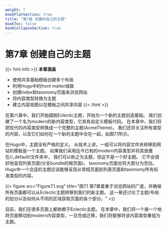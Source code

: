 ```yaml
---
weight: 7
bookFlatSection: true
title: "第7章 创建你自己的主题"
bookToc: false
bookCollapseSection: true
---
```


# 第7章 创建自己的主题

{{< hint info >}}
**本章涵盖**
- 使用共享基础模板创建多个布局
- 利用Hugo中的front matter级联
- 创建index和taxonomy页面来浏览网站
- 将内容类型转换为主题
- 建立内容视图以在模板之间共享内容
{{< /hint >}}

在第六章中，我们开始摆脱Eclectic主题，开始为一个新的主题创造基础。 我们创建了一个名为modern的新内容类型，它具有自定义模板代码。 在本章中，我们将把现代的内容类型转换成一个完整的主题(AcmeTheme)。 我们还将关注所有类型的内容，以及它们如何在一个新的主题中合在一起，如图7.1所示。

在Hugo中，主题没有严格的定义。 从技术上讲，一组可以将内容文件夹转移到网站的模板是一个主题。 如果我们采用迄今已有的modern内容类型并将其放置在/<theme name>/_default/文件夹中， 我们可以称之为主题，但这不是一个好主题。 它不会很好地呈现列表页面(分支bundle的根页面)。 taxonomy页面也将大部分为空白。 Hugo中一个合适的主题应该能够呈现从常规页面到列表页面和taxonomy所有标准类型的内容。

{{< figure src="Figure7.1.svg" title="图7.1 第7章着重于浏览网站的广度，并确保所有页面都可以从Eclectic主题转移到我们的新主题。 这一章还讨论了主题/布局的划分以及如何从不同的区域获取页面的各个部分。" >}}

目前，我们在很多页面上都依赖于Eclectic主题。 在本章中，我们将一个接一个地将页面移动到modern内容类型，一旦完成迁移，我们将能够将该内容类型重组为主题。